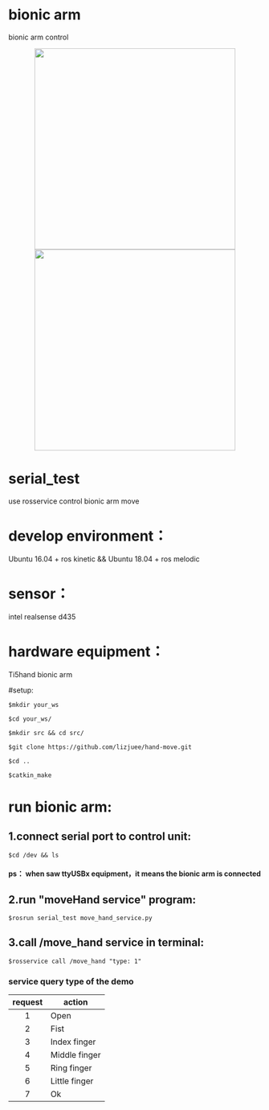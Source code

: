 # bionic arm
bionic arm control

<p align="center">
<img src="https://github.com/qq44642754a/mechanical-arm/blob/master/serial_test/media/run_service.png" width="400">
<img src="https://github.com/qq44642754a/mechanical-arm/blob/master/serial_test/media/service_call.png" width="400">

# serial_test
use rosservice  control bionic arm move

# develop environment：
Ubuntu 16.04 + ros kinetic &&  Ubuntu 18.04 + ros melodic

# sensor：

intel realsense d435

# hardware equipment：

Ti5hand bionic arm
  
#setup:
```
$mkdir your_ws
     
$cd your_ws/
     
$mkdir src && cd src/
     
$git clone https://github.com/lizjuee/hand-move.git
     
$cd ..
     
$catkin_make
```


# run bionic arm:

## 1.connect serial port to control unit:
```
$cd /dev && ls
```
#### ps： when saw ttyUSBx equipment，it means the bionic arm is connected
## 2.run "moveHand service" program:
```
$rosrun serial_test move_hand_service.py
```

## 3.call /move_hand service in terminal:
```
$rosservice call /move_hand "type: 1"
```

### service query type of the demo

|request| action|
|:----:| -------------|
|1 | Open|
|2 | Fist|
|3 | Index finger|
|4| Middle finger|
|5| Ring finger|
|6| Little finger|
|7| Ok|


